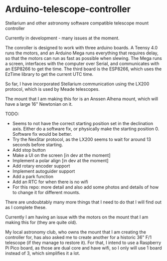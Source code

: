 # Arduino-telescope-controller
Stellarium and other astronomy software compatible telescope mount controller

Currently in development - many issues at the moment.

The conroller is designed to work with three arduino boards. A Teensy 4.0 runs the motors, and an Arduino Mega runs everything that requires delay, so that the motors can run as fast as possible when slewing. The Mega runs a screen, interfaces with the computer over Serial, and communicates with an ESP8266 to get the time. The third board is the ESP8266, which uses the EzTime library to get the current UTC time.

So far, I have incorporated Stellarium communication using the LX200 protocol, which is used by Meade telescopes.

The mount that I am making this for is an Anssen Alhena mount, which will have a large 16" Newtonian on it.

TODO:
- Seems to not have the correct starting position set in the declination axis. Either do a software fix, or physically make the starting position 0. Software fix would be better.
- Try the NexStar protocol, as the LX200 seems to wait for around 13 seconds before starting.
- Add stop button
- Make a UI on the screen [in dev at the moment]
- Implement a polar align [in dev at the moment]
- Add rotary encoder support
- Implement autoguider support
- Add a park function
- Add an RTC for when there is no wifi
- For this repo: more detail and also add some photos and details of how to change it for different mounts.

There are undoubtably many more things that I need to do that I will find out as I complete these.

Currently I am having an issue with the motors on the mount that I am making this for (they are quite old).

My local astronomy club, who owns the mount that I am creating the controller for, has also asked me to create another for a historic 36" F/1 telescope (if they manage to restore it). For that, I intend to use a Raspberry Pi Pico board, as those are dual core and have wifi, so I only will use 1 board instead of 3, which simplifies it a lot.
